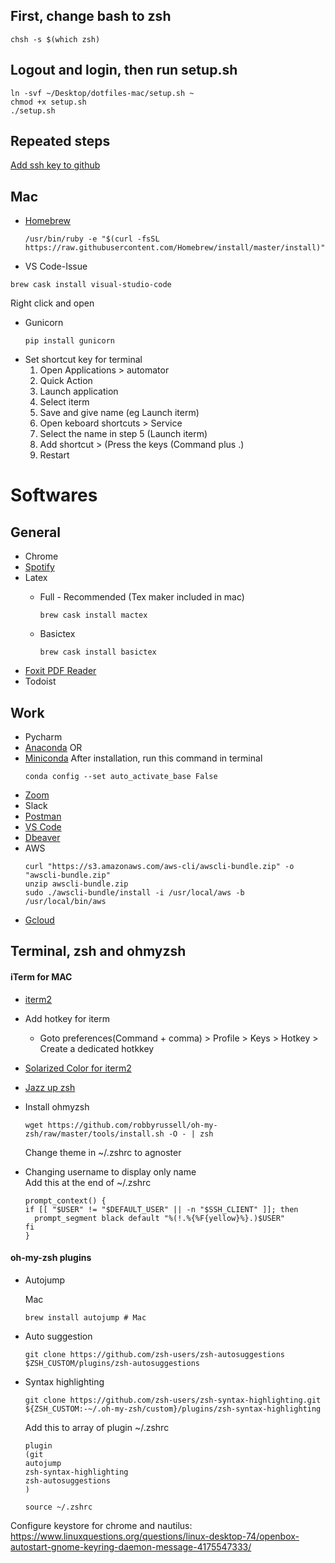 ## First, change bash to zsh 
```
chsh -s $(which zsh)
```
## Logout and login, then run setup.sh
```
ln -svf ~/Desktop/dotfiles-mac/setup.sh ~
chmod +x setup.sh
./setup.sh
```

## Repeated steps
[Add ssh key to github](https://help.github.com/en/github/authenticating-to-github/generating-a-new-ssh-key-and-adding-it-to-the-ssh-agent)

## Mac
* [Homebrew](https://brew.sh/)
  ```
  /usr/bin/ruby -e "$(curl -fsSL https://raw.githubusercontent.com/Homebrew/install/master/install)"
  ```
* VS Code-Issue
```
brew cask install visual-studio-code
```
Right click and open
* Gunicorn 
  ```
  pip install gunicorn
  ```
* Set shortcut key for terminal
  1. Open Applications > automator
  2. Quick Action
  3. Launch application
  4. Select iterm
  5. Save and give name (eg Launch iterm)
  6. Open keboard shortcuts > Service
  7. Select the name in step 5 (Launch iterm)
  8. Add shortcut > (Press the keys (Command plus .)
  9. Restart

# Softwares

## General
* Chrome
* [Spotify](http://www.spotify.com/download?_ga=2.119251337.1285576053.1579697598-1908647167.1579697598)
* Latex 
  * Full - Recommended (Tex maker included in mac)
  
    ```
    brew cask install mactex
    ```
  * Basictex

    ```
    brew cask install basictex
    ```
* [Foxit PDF Reader](https://www.foxitsoftware.com/pdf-reader/)
* Todoist

## Work
* Pycharm
* [Anaconda](https://www.anaconda.com/distribution/#download-section) OR
* [Miniconda](https://docs.conda.io/en/latest/miniconda.html)
  After installation, run this command in terminal
  ```
  conda config --set auto_activate_base False
  ```
* [Zoom](https://zoom.us/download)
* Slack
* [Postman](https://www.getpostman.com/downloads/)
* [VS Code](https://code.visualstudio.com/download)
* [Dbeaver](https://dbeaver.io/download/)
* AWS
  ```
  curl "https://s3.amazonaws.com/aws-cli/awscli-bundle.zip" -o "awscli-bundle.zip"
  unzip awscli-bundle.zip
  sudo ./awscli-bundle/install -i /usr/local/aws -b /usr/local/bin/aws
  ```
* [Gcloud](https://cloud.google.com/sdk/install#installation_options)
  
## Terminal, zsh and ohmyzsh
#### iTerm for MAC
* [iterm2](https://iterm2.com/downloads/stable/latest)
* Add hotkey for iterm 
    * Goto preferences(Command + comma) > Profile > Keys > Hotkey > Create a dedicated hotkkey
* [Solarized Color for iterm2](https://michaelheap.com/solarized-with-iterm2/)

* [Jazz up zsh](https://www.freecodecamp.org/news/jazz-up-your-zsh-terminal-in-seven-steps-a-visual-guide-e81a8fd59a38/)
* Install ohmyzsh
  ```
  wget https://github.com/robbyrussell/oh-my-zsh/raw/master/tools/install.sh -O - | zsh
  ```
  Change theme in ~/.zshrc to agnoster

* Changing username to display only name  
   Add this at the end of ~/.zshrc
  ```
  prompt_context() {
  if [[ "$USER" != "$DEFAULT_USER" || -n "$SSH_CLIENT" ]]; then
    prompt_segment black default "%(!.%{%F{yellow}%}.)$USER"
  fi
  }
  ```
#### oh-my-zsh plugins
* Autojump 

  Mac
  ```
  brew install autojump # Mac
  ```
  
* Auto suggestion
  ```
  git clone https://github.com/zsh-users/zsh-autosuggestions $ZSH_CUSTOM/plugins/zsh-autosuggestions
  ```
* Syntax highlighting
  ```
  git clone https://github.com/zsh-users/zsh-syntax-highlighting.git ${ZSH_CUSTOM:-~/.oh-my-zsh/custom}/plugins/zsh-syntax-highlighting
  ```
  Add this to array of plugin ~/.zshrc
  ```
  plugin
  (git
  autojump
  zsh-syntax-highlighting
  zsh-autosuggestions
  )
  ```
  ```
  source ~/.zshrc
  ```

Configure keystore for chrome and nautilus: 
https://www.linuxquestions.org/questions/linux-desktop-74/openbox-autostart-gnome-keyring-daemon-message-4175547333/
